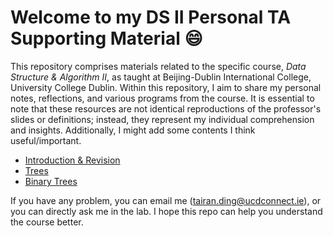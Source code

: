 # Welcome to my DS II Personal TA Supporting Material :smile:

This repository comprises materials related to the specific course, _Data Structure & Algorithm II_, as taught at
Beijing-Dublin International College, University College Dublin. Within this repository, I aim to share my personal
notes, reflections, and various programs from the course. It is essential to note that these resources are not identical
reproductions of the professor's slides or definitions; instead, they represent my individual comprehension and
insights. Additionally, I might add some contents I think useful/important.

- [Introduction & Revision](./notes/01-intro.md)
- [Trees](./notes/02-trees.md)
- [Binary Trees](./notes/03-binary-trees.md)

If you have any problem, you can email me (tairan.ding@ucdconnect.ie), or you can directly ask me in the lab. I hope
this repo can help you understand the course better.